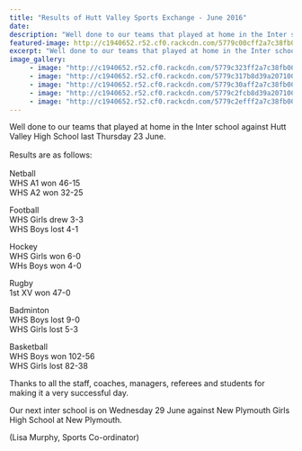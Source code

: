 ```yaml
---
title: "Results of Hutt Valley Sports Exchange - June 2016"
date: 
description: "Well done to our teams that played at home in the Inter school against Hutt Valley High School last Thursday 23 June..  photo's to follow.."
featured-image: http://c1940652.r52.cf0.rackcdn.com/5779c00cff2a7c38fb00051b/13537748_627981077351002_4403867566642261455_n.jpg
excerpt: "Well done to our teams that played at home in the Inter school against Hutt Valley High School last Thursday 23 June..  photo's to follow.."
image_gallery:
     - image: "http://c1940652.r52.cf0.rackcdn.com/5779c323ff2a7c38fb000547/13557662_627980917351018_8576295844303152638_n.jpg"
     - image: "http://c1940652.r52.cf0.rackcdn.com/5779c317b8d39a2071000541/13537748_627980904017686_7416923827532605358_n.jpg"
     - image: "http://c1940652.r52.cf0.rackcdn.com/5779c30aff2a7c38fb000545/13532996_627980604017716_5293974087120191594_n.jpg"
     - image: "http://c1940652.r52.cf0.rackcdn.com/5779c2fcb8d39a207100053f/13529186_627980607351049_2638137545841484982_n.jpg"
     - image: "http://c1940652.r52.cf0.rackcdn.com/5779c2efff2a7c38fb000543/13516643_627980697351040_7804407966644103000_n.jpg"
---
```


<p><span>Well done to our teams that played at home in the Inter school against Hutt Valley High School last Thursday 23 June.</span></p>
<p><span style="line-height: 1.5;">Results are as follows:&nbsp;</span></p>
<p><span>Netball&nbsp;</span><br /><span>WHS A1 won 46-15&nbsp;</span><br /><span>WHS A2 won 32-25&nbsp;</span><span class="text_exposed_show"><br /></span></p>
<p><span class="text_exposed_show">Football<br />WHS Girls drew 3-3<br />WHS Boys lost 4-1<br /></span></p>
<p><span class="text_exposed_show">Hockey&nbsp;<br />WHS Girls won 6-0&nbsp;<br />WHs Boys won 4-0<br /></span></p>
<p><span class="text_exposed_show">Rugby&nbsp;<br />1st XV won 47-0<br /></span></p>
<p><span class="text_exposed_show">Badminton<br />WHS Boys lost 9-0<br />WHS Girls lost 5-3<br /></span></p>
<p><span class="text_exposed_show">Basketball&nbsp;<br />WHS Boys won 102-56<br />WHS Girls lost 82-38</span></p>
<p>Thanks to all the staff, coaches, managers, referees and students for making it a very successful day.&nbsp;</p>
<p>Our next inter school is on Wednesday 29 June against New Plymouth Girls High School at New Plymouth.</p>
<p>(Lisa Murphy, Sports Co-ordinator)</p>

